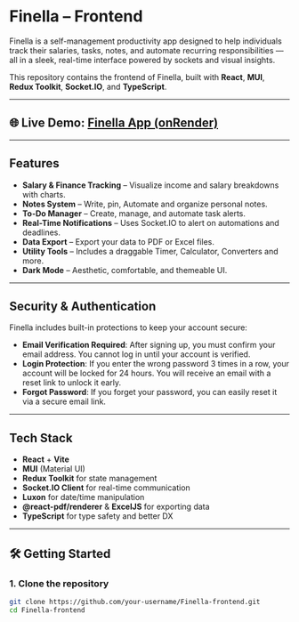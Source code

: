 # Finella – Frontend

Finella is a self-management productivity app designed to help individuals track their salaries, tasks, notes, and automate recurring responsibilities — all in a sleek, real-time interface powered by sockets and visual insights.

This repository contains the frontend of Finella, built with **React**, **MUI**, **Redux Toolkit**, **Socket.IO**, and **TypeScript**.

---

## 🌐 Live Demo: [Finella App (onRender)](https://finella-frontend.onrender.com/)

---

## Features

- **Salary & Finance Tracking** – Visualize income and salary breakdowns with charts.
- **Notes System** – Write, pin, Automate and organize personal notes.
- **To-Do Manager** – Create, manage, and automate task alerts.
- **Real-Time Notifications** – Uses Socket.IO to alert on automations and deadlines.
- **Data Export** – Export your data to PDF or Excel files.
- **Utility Tools** – Includes a draggable Timer, Calculator, Converters and more.
- **Dark Mode** – Aesthetic, comfortable, and themeable UI.

---

## Security & Authentication

Finella includes built-in protections to keep your account secure:

- **Email Verification Required**: After signing up, you must confirm your email address. You cannot log in until your account is verified.
- **Login Protection**: If you enter the wrong password 3 times in a row, your account will be locked for 24 hours. You will receive an email with a reset link to unlock it early.
- **Forgot Password**: If you forget your password, you can easily reset it via a secure email link.

---

## Tech Stack

- **React** + **Vite**
- **MUI** (Material UI)
- **Redux Toolkit** for state management
- **Socket.IO Client** for real-time communication
- **Luxon** for date/time manipulation
- **@react-pdf/renderer** & **ExcelJS** for exporting data
- **TypeScript** for type safety and better DX

---

## 🛠 Getting Started

### 1. Clone the repository

```bash
git clone https://github.com/your-username/Finella-frontend.git
cd Finella-frontend

